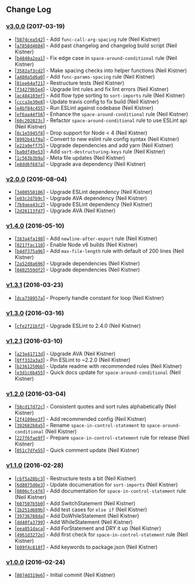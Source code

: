 ## Change Log

### [v3.0.0](https://github.com/wyze/eslint-plugin-wyze/releases/tag/v3.0.0) (2017-03-19)

* [[`5874cea542`](https://github.com/wyze/eslint-plugin-wyze/commit/5874cea542)] - Add `func-call-arg-spacing` rule (Neil Kistner)
* [[`a7858d4604`](https://github.com/wyze/eslint-plugin-wyze/commit/a7858d4604)] - Add past changelog and changelog build script (Neil Kistner)
* [[`b4840a2ea1`](https://github.com/wyze/eslint-plugin-wyze/commit/b4840a2ea1)] - Fix edge case in `space-around-conditional` rule (Neil Kistner)
* [[`3582af3cd2`](https://github.com/wyze/eslint-plugin-wyze/commit/3582af3cd2)] - Make spacing checks into helper functions (Neil Kistner)
* [[`a480a5d6a0`](https://github.com/wyze/eslint-plugin-wyze/commit/a480a5d6a0)] - Add `func-params-spacing` rule (Neil Kistner)
* [[`81ee64af21`](https://github.com/wyze/eslint-plugin-wyze/commit/81ee64af21)] - Restructure tests (Neil Kistner)
* [[`f34279b5e4`](https://github.com/wyze/eslint-plugin-wyze/commit/f34279b5e4)] - Upgrade lint rules and fix lint errors (Neil Kistner)
* [[`ac484103ef`](https://github.com/wyze/eslint-plugin-wyze/commit/ac484103ef)] - Add flow type sorting to `sort-imports` rule (Neil Kistner)
* [[`ccca3e30e8`](https://github.com/wyze/eslint-plugin-wyze/commit/ccca3e30e8)] - Update travis config to fix build (Neil Kistner)
* [[`e4bf84c455`](https://github.com/wyze/eslint-plugin-wyze/commit/e4bf84c455)] - Run ESLint against codebase (Neil Kistner)
* [[`ef6aa44f56`](https://github.com/wyze/eslint-plugin-wyze/commit/ef6aa44f56)] - Enhance the `space-around-conditional` rule (Neil Kistner)
* [[`60c202823c`](https://github.com/wyze/eslint-plugin-wyze/commit/60c202823c)] - Refactor `space-around-conditional` rule to use ESLint api (Neil Kistner)
* [[`8c1e5945f8`](https://github.com/wyze/eslint-plugin-wyze/commit/8c1e5945f8)] - Drop support for Node \< 4 (Neil Kistner)
* [[`8992b41f9a`](https://github.com/wyze/eslint-plugin-wyze/commit/8992b41f9a)] - Convert to new eslint rule config syntax (Neil Kistner)
* [[`e22a9eff75`](https://github.com/wyze/eslint-plugin-wyze/commit/e22a9eff75)] - Upgrade dependencies and add yarn (Neil Kistner)
* [[`ba0df49e53`](https://github.com/wyze/eslint-plugin-wyze/commit/ba0df49e53)] - Add `sort-destructuring-keys` rule (Neil Kistner)
* [[`1c563b3b9a`](https://github.com/wyze/eslint-plugin-wyze/commit/1c563b3b9a)] - Meta file updates (Neil Kistner)
* [[`e8dd6f687a`](https://github.com/wyze/eslint-plugin-wyze/commit/e8dd6f687a)] - Upgrade ava dependency (Neil Kistner)

### [v2.0.0](https://github.com/wyze/eslint-plugin-wyze/releases/tag/v2.0.0) (2016-08-04)

* [[`3400550106`](https://github.com/wyze/eslint-plugin-wyze/commit/3400550106)] - Upgrade ESLint dependency (Neil Kistner)
* [[`e03c2d7b9c`](https://github.com/wyze/eslint-plugin-wyze/commit/e03c2d7b9c)] - Upgrade AVA dependency (Neil Kistner)
* [[`7b9aea43c2`](https://github.com/wyze/eslint-plugin-wyze/commit/7b9aea43c2)] - Upgrade ESLint dependency (Neil Kistner)
* [[`2d26113fd7`](https://github.com/wyze/eslint-plugin-wyze/commit/2d26113fd7)] - Upgrade AVA (Neil Kistner)

### [v1.4.0](https://github.com/wyze/eslint-plugin-wyze/releases/tag/v1.4.0) (2016-05-10)

* [[`163a4fa198`](https://github.com/wyze/eslint-plugin-wyze/commit/163a4fa198)] - Add `newline-after-export` rule (Neil Kistner)
* [[`8217fac110`](https://github.com/wyze/eslint-plugin-wyze/commit/8217fac110)] - Enable Node v6 builds (Neil Kistner)
* [[`b4df375a96`](https://github.com/wyze/eslint-plugin-wyze/commit/b4df375a96)] - Add `max-file-length` rule with default of 200 lines (Neil Kistner)
* [[`2a52d8a696`](https://github.com/wyze/eslint-plugin-wyze/commit/2a52d8a696)] - Upgrade dependencies (Neil Kistner)
* [[`0402559df2`](https://github.com/wyze/eslint-plugin-wyze/commit/0402559df2)] - Upgrade dependencies (Neil Kistner)

### [v1.3.1](https://github.com/wyze/eslint-plugin-wyze/releases/tag/v1.3.1) (2016-03-23)

* [[`dca738957a`](https://github.com/wyze/eslint-plugin-wyze/commit/dca738957a)] - Properly handle constant for loop (Neil Kistner)

### [v1.3.0](https://github.com/wyze/eslint-plugin-wyze/releases/tag/v1.3.0) (2016-03-16)

* [[`cfe2f21bf2`](https://github.com/wyze/eslint-plugin-wyze/commit/cfe2f21bf2)] - Upgrade ESLint to 2.4.0 (Neil Kistner)

### [v1.2.1](https://github.com/wyze/eslint-plugin-wyze/releases/tag/v1.2.1) (2016-03-10)

* [[`a23e41713d`](https://github.com/wyze/eslint-plugin-wyze/commit/a23e41713d)] - Upgrade AVA (Neil Kistner)
* [[`0ff332a3a3`](https://github.com/wyze/eslint-plugin-wyze/commit/0ff332a3a3)] - Pin ESLint to ~2.2.0 (Neil Kistner)
* [[`b2361250bb`](https://github.com/wyze/eslint-plugin-wyze/commit/b2361250bb)] - Update readme with recommended rules (Neil Kistner)
* [[`e3d1c6b455`](https://github.com/wyze/eslint-plugin-wyze/commit/e3d1c6b455)] - Quick docs update for `space-around-conditional` (Neil Kistner)

### [v1.2.0](https://github.com/wyze/eslint-plugin-wyze/releases/tag/v1.2.0) (2016-03-04)

* [[`58cd17d72c`](https://github.com/wyze/eslint-plugin-wyze/commit/58cd17d72c)] - Consistent quotes and sort rules alphabetically (Neil Kistner)
* [[`2f4109ee3f`](https://github.com/wyze/eslint-plugin-wyze/commit/2f4109ee3f)] - Add recommended config (Neil Kistner)
* [[`392682b8a5`](https://github.com/wyze/eslint-plugin-wyze/commit/392682b8a5)] - Rename `space-in-control-statement` to `space-around-conditional` (Neil Kistner)
* [[`227f6fae9f`](https://github.com/wyze/eslint-plugin-wyze/commit/227f6fae9f)] - Prepare `space-in-control-statement` rule for release (Neil Kistner)
* [[`051c7dfe55`](https://github.com/wyze/eslint-plugin-wyze/commit/051c7dfe55)] - Quick comment update (Neil Kistner)

### [v1.1.0](https://github.com/wyze/eslint-plugin-wyze/releases/tag/v1.1.0) (2016-02-28)

* [[`cbf5a28bc3`](https://github.com/wyze/eslint-plugin-wyze/commit/cbf5a28bc3)] - Restructure tests a bit (Neil Kistner)
* [[`6d8075d0e3`](https://github.com/wyze/eslint-plugin-wyze/commit/6d8075d0e3)] - Update documenation for `sort-imports` (Neil Kistner)
* [[`0806cfc4f6`](https://github.com/wyze/eslint-plugin-wyze/commit/0806cfc4f6)] - Add documentation for `space-in-control-statement` rule (Neil Kistner)
* [[`607507b5b0`](https://github.com/wyze/eslint-plugin-wyze/commit/607507b5b0)] - Add SwitchStatement (Neil Kistner)
* [[`1b251d689b`](https://github.com/wyze/eslint-plugin-wyze/commit/1b251d689b)] - Add test cases for `else if` (Neil Kistner)
* [[`39736708da`](https://github.com/wyze/eslint-plugin-wyze/commit/39736708da)] - Add DoWhileStatement (Neil Kistner)
* [[`dd40fa3799`](https://github.com/wyze/eslint-plugin-wyze/commit/dd40fa3799)] - Add WhileStatement (Neil Kistner)
* [[`eea851daca`](https://github.com/wyze/eslint-plugin-wyze/commit/eea851daca)] - Add ForStatement and DRY it up (Neil Kistner)
* [[`4961d3272e`](https://github.com/wyze/eslint-plugin-wyze/commit/4961d3272e)] - Add first check for `space-in-control-statement` rule (Neil Kistner)
* [[`609f4c818f`](https://github.com/wyze/eslint-plugin-wyze/commit/609f4c818f)] - Add keywords to package.json (Neil Kistner)

### [v1.0.0](https://github.com/wyze/eslint-plugin-wyze/releases/tag/v1.0.0) (2016-02-24)

* [[`8074d319e6`](https://github.com/wyze/eslint-plugin-wyze/commit/8074d319e6)] - Initial commit (Neil Kistner)
